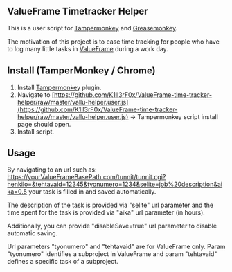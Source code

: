 ## ValueFrame Timetracker Helper

This is a user script for [Tampermonkey](http://tampermonkey.net/) and [Greasemonkey](https://www.greasespot.net/).

The motivation of this project is to ease time tracking for people who have to log many little tasks in [ValueFrame](https://psa.visma.fi/valueframe/) 
during a work day.

## Install (TamperMonkey / Chrome)

1. Install [Tampermonkey](https://chrome.google.com/webstore/detail/tampermonkey/dhdgffkkebhmkfjojejmpbldmpobfkfo) plugin.
1. Navigate to [https://github.com/K1ll3rF0x/ValueFrame-time-tracker-helper/raw/master/vallu-helper.user.js](https://github.com/K1ll3rF0x/ValueFrame-time-tracker-helper/raw/master/vallu-helper.user.js)
    -> Tampermonkey script install page should open.
1. Install script.


## Usage

By navigating to an url such as: https://yourValueFrameBasePath.com/tunnit/tunnit.cgi?henkilo=&tehtavaid=12345&tyonumero=1234&selite=job%20description&aika=0.5
your task is filled in and saved automatically.

The description of the task is provided via "selite" url parameter and the time spent for the task is provided via "aika" url parameter (in hours).

Additionally, you can provide "disableSave=true" url parameter to disable automatic saving.

Url parameters "tyonumero" and "tehtavaid" are for ValueFrame only.
Param "tyonumero" identifies a subproject in ValueFrame and param "tehtavaid" defines a specific task of a subproject.